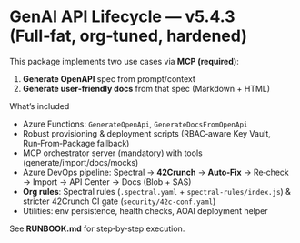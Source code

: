# GenAI API Lifecycle — v5.4.3 (Full‑fat, org‑tuned, hardened)

This package implements two use cases via **MCP (required)**:
1) **Generate OpenAPI** spec from prompt/context
2) **Generate user‑friendly docs** from that spec (Markdown + HTML)

What’s included
- Azure Functions: `GenerateOpenApi`, `GenerateDocsFromOpenApi`
- Robust provisioning & deployment scripts (RBAC‑aware Key Vault, Run‑From‑Package fallback)
- MCP orchestrator server (mandatory) with tools (generate/import/docs/mocks)
- Azure DevOps pipeline: Spectral → **42Crunch** → **Auto‑Fix** → Re‑check → Import → API Center → Docs (Blob + SAS)
- **Org rules**: Spectral rules (`.spectral.yaml` + `spectral-rules/index.js`) & stricter 42Crunch CI gate (`security/42c-conf.yaml`)
- Utilities: env persistence, health checks, AOAI deployment helper

See **RUNBOOK.md** for step‑by‑step execution.

